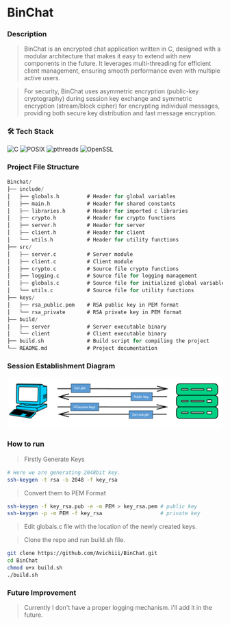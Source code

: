 # BinChat


### Description
> BinChat is an encrypted chat application written in C, designed with a modular architecture that makes it easy to extend with new components in the future. It leverages multi-threading for efficient client management, ensuring smooth performance even with multiple active users.

> For security, BinChat uses asymmetric encryption (public-key cryptography) during session key exchange and symmetric encryption (stream/block cipher) for encrypting individual messages, providing both secure key distribution and fast message encryption.


### 🛠️ Tech Stack
![C](https://img.shields.io/badge/Language-C-blue.svg)
![POSIX](https://img.shields.io/badge/Networking-POSIX%20Sockets-orange.svg)
![pthreads](https://img.shields.io/badge/Concurrency-pthreads-lightgrey.svg)
![OpenSSL](https://img.shields.io/badge/Crypto-OpenSSL-green.svg)


### Project File Structure
```c
Binchat/
├── include/
│   ├── globals.h         # Header for global variables
│   ├── main.h            # Header for shared constants
│   ├── libraries.h       # Header for imported c libraries
│   ├── crypto.h          # Header for crypto functions
│   ├── server.h          # Header for server
│   ├── client.h          # Header for client
│   └── utils.h           # Header for utility functions
├── src/
│   ├── server.c          # Server module
│   ├── client.c          # Client module
│   ├── crypto.c          # Source file crypto functions
│   ├── logging.c         # Source file for logging management
│   ├── globals.c         # Source file for initialized global variables
│   └── utils.c           # Source file for utility functions
├── keys/
│   ├── rsa_public.pem    # RSA public key in PEM format
│   └── rsa_private       # RSA private key in PEM format
├── build/
│   ├── server            # Server executable binary
│   └── client            # Client executable binary
├── build.sh              # Build script for compiling the project
└── README.md             # Project documentation
```


### Session Establishment Diagram
![](imgs/session_establishment.png)


### How to run
> Firstly Generate Keys

```sh
# Here we are generating 2048bit key.
ssh-keygen -t rsa -b 2048 -f key_rsa
```

> Convert them to PEM Format

```sh
ssh-keygen -f key_rsa.pub -e -m PEM > key_rsa.pem # public key
ssh-keygen -p -m PEM -f key_rsa                   # private key
```
> Edit globals.c file with the location of the newly created keys.

> Clone the repo and run build.sh file.
```sh
git clone https://github.com/Avichiii/BinChat.git
cd BinChat
chmod u+x build.sh
./build.sh
```


### Future Improvement
> Currently I don't have a proper logging mechanism. i'll add it in the future.